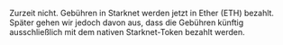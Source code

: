 Zurzeit nicht. Gebühren in Starknet werden jetzt in Ether (ETH) bezahlt. Später gehen wir jedoch davon aus, dass die Gebühren künftig ausschließlich mit dem nativen Starknet-Token bezahlt werden.
